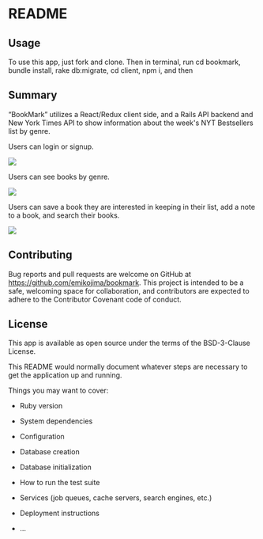 # README

## Usage
To use this app, just fork and clone. Then in terminal, run cd bookmark, bundle install, rake db:migrate, cd client, npm i, and then 

## Summary
“BookMark” utilizes a React/Redux client side, and a Rails API backend and New York Times API to show information about the week's NYT Bestsellers list by genre. 

Users can login or signup.

<img src="https://media.giphy.com/media/47z1VBb1ZKZWrwcHWX/giphy.gif" />

Users can see books by genre.

<img src="https://media.giphy.com/media/d7ndZcNhmGd0VaDdT9/giphy-downsized-large.gif" />

Users can save a book they are interested in keeping in their list, add a note to a book, and search their books. 

<img src="https://media.giphy.com/media/NsBjrSdM1OexBac4la/giphy.gif" />

## Contributing
Bug reports and pull requests are welcome on GitHub at https://github.com/emikojima/bookmark. This project is intended to be a safe, welcoming space for collaboration, and contributors are expected to adhere to the Contributor Covenant code of conduct.

## License
This app is available as open source under the terms of the BSD-3-Clause License.

This README would normally document whatever steps are necessary to get the
application up and running.

Things you may want to cover:

* Ruby version

* System dependencies

* Configuration

* Database creation

* Database initialization

* How to run the test suite

* Services (job queues, cache servers, search engines, etc.)

* Deployment instructions

* ...
